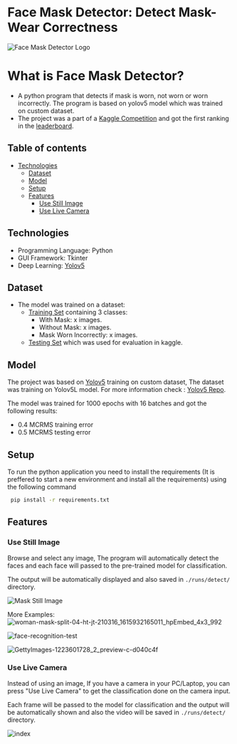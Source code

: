 # Face Mask Detector: Detect Mask-Wear Correctness

![Face Mask Detector Logo](https://user-images.githubusercontent.com/25768661/128629709-bedaada8-05d9-413a-a537-7c593a11fab6.png)

# What is Face Mask Detector? 
* A python program that detects if mask is worn, not worn or worn incorrectly. The program is based on yolov5 model which was trained on custom dataset.
* The project was a part of a [Kaggle Competition](https://www.kaggle.com/c/cvsc21objectcounting/overview) and got the first ranking in the [leaderboard](https://www.kaggle.com/c/cvsc21objectcounting/leaderboard).

## Table of contents
* [Technologies](#technologies)
  * [Dataset](#dataset)
  * [Model](#model)
  * [Setup](#setup)
  * [Features](#features)
    + [Use Still Image](#use-still-image)
    + [Use Live Camera](#use-live-camera)

## Technologies
* Programming Language: Python 
* GUI Framework: Tkinter
* Deep Learning: [Yolov5](https://github.com/ultralytics/yolov5)

## Dataset
* The model was trained on a dataset:
  * [Training Set](https://drive.google.com/drive/folders/1JZSwHkrQun8CTqFIcaKtn8KVi62M1-nO) containing 3 classes:
    * With Mask: x images.
    * Without Mask: x images.
    * Mask Worn Incorrectly: x images. 
  * [Testing Set](https://drive.google.com/drive/folders/1LYO8MpTf4-7HoUw8IjDMMVThk5yiXnrO) which was used for evaluation in kaggle.

## Model
The project was based on [Yolov5](https://github.com/ultralytics/yolov5) training on custom dataset, The dataset was training on Yolov5L model. For more information check : [Yolov5 Repo](https://github.com/ultralytics/yolov5).

The model was trained for 1000 epochs with 16 batches and got the following results:
* 0.4 MCRMS training error
* 0.5 MCRMS testing error

## Setup

To run the python application you need to install the requirements (It is preffered to start a new environment and install all the requirements) using the following command

```bash
 pip install -r requirements.txt
```



## Features
### Use Still Image
Browse and select any image, The program will automatically detect the faces and each face will passed to the pre-trained model for classification.

The output will be automatically displayed and also saved in `./runs/detect/` directory.

![Mask Still Image](https://user-images.githubusercontent.com/25768661/128630138-b4bf9a40-9a48-4a1d-bd5f-69288bc16993.gif)

More Examples:
![woman-mask-split-04-ht-jt-210316_1615932165011_hpEmbed_4x3_992](https://user-images.githubusercontent.com/25768661/128630232-2ba0c0d3-c09d-4ced-9c6c-69e9f708ac32.jpg)

![face-recognition-test](https://user-images.githubusercontent.com/25768661/128630234-f6cd57ab-17b3-4e3e-a5f3-f4099e1af6d8.jpg)

![GettyImages-1223601728_2_preview-c-d040c4f](https://user-images.githubusercontent.com/25768661/128630235-f3be345b-5f59-41ce-8168-9181d2050768.jpg)

### Use Live Camera
Instead of using an image, If you have a camera in your PC/Laptop, you can press "Use Live Camera" to get the classification done on the camera input.

Each frame will be passed to the model for classification and the output will be automatically shown and also the video will be saved in `./runs/detect/` directory.

![index](https://user-images.githubusercontent.com/25768661/128634496-15bd98da-2a4f-45a2-924c-7342e8a85550.png)

